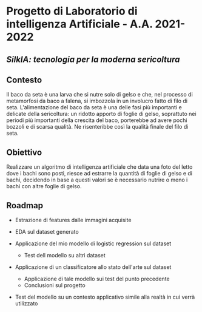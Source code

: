 # Progetto di Laboratorio di intelligenza Artificiale - A.A. 2021-2022
## _SilkIA: tecnologia per la moderna sericoltura_

## Contesto
Il baco da seta è una larva che si nutre solo di gelso e che, nel processo di metamorfosi da baco a falena, si imbozzola in un involucro fatto di filo di seta.
L'alimentazione del baco da seta è una delle fasi più importanti e delicate della sericoltura: un ridotto apporto di foglie di gelso, soprattuto nei periodi più importanti della crescita del baco, porterebbe ad avere pochi bozzoli e di scarsa qualità. Ne risenteribbe così la qualità finale del filo di seta.

## Obiettivo
Realizzare un algoritmo di intelligenza artificiale che data una foto del letto dove i bachi sono posti, riesce ad estrarre la quantità di foglie di gelso e di bachi, decidendo in base a questi valori se è necessario nutrire o meno i bachi con altre foglie di gelso. 

## Roadmap

- Estrazione di features dalle immagini acquisite

- EDA sul dataset generato

- Applicazione del mio modello di logistic regression sul dataset  
    - Test dell modello su altri dataset  

- Applicazione di un classificatore allo stato dell'arte sul dataset 
    - Applicazione di tale modello sui test del punto precedente
    - Conclusioni sul progetto
 
- Test del modello su un contesto applicativo simile alla realtà in cui verrà utilizzato
